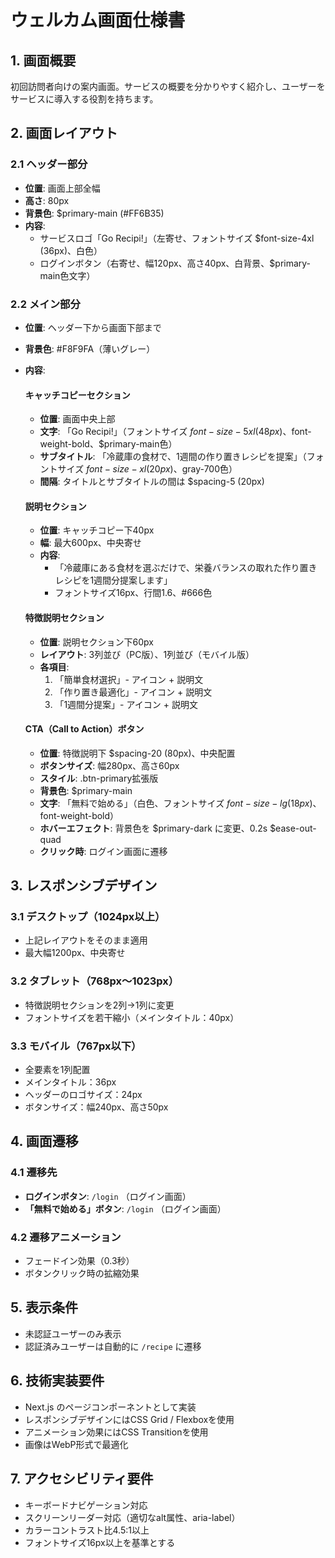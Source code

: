 # ウェルカム画面仕様書

## 1. 画面概要
初回訪問者向けの案内画面。サービスの概要を分かりやすく紹介し、ユーザーをサービスに導入する役割を持ちます。

## 2. 画面レイアウト

### 2.1 ヘッダー部分
- **位置**: 画面上部全幅
- **高さ**: 80px
- **背景色**: $primary-main (#FF6B35)
- **内容**: 
  - サービスロゴ「Go Recipi!」（左寄せ、フォントサイズ $font-size-4xl (36px)、白色）
  - ログインボタン（右寄せ、幅120px、高さ40px、白背景、$primary-main色文字）

### 2.2 メイン部分
- **位置**: ヘッダー下から画面下部まで
- **背景色**: #F8F9FA（薄いグレー）
- **内容**:
  
  #### キャッチコピーセクション
  - **位置**: 画面中央上部
  - **文字**: 「Go Recipi!」（フォントサイズ $font-size-5xl (48px)、$font-weight-bold、$primary-main色）
  - **サブタイトル**: 「冷蔵庫の食材で、1週間の作り置きレシピを提案」（フォントサイズ $font-size-xl (20px)、$gray-700色）
  - **間隔**: タイトルとサブタイトルの間は $spacing-5 (20px)

  #### 説明セクション
  - **位置**: キャッチコピー下40px
  - **幅**: 最大600px、中央寄せ
  - **内容**: 
    - 「冷蔵庫にある食材を選ぶだけで、栄養バランスの取れた作り置きレシピを1週間分提案します」
    - フォントサイズ16px、行間1.6、#666色

  #### 特徴説明セクション
  - **位置**: 説明セクション下60px
  - **レイアウト**: 3列並び（PC版）、1列並び（モバイル版）
  - **各項目**:
    1. 「簡単食材選択」- アイコン + 説明文
    2. 「作り置き最適化」- アイコン + 説明文
    3. 「1週間分提案」- アイコン + 説明文

  #### CTA（Call to Action）ボタン
  - **位置**: 特徴説明下 $spacing-20 (80px)、中央配置
  - **ボタンサイズ**: 幅280px、高さ60px
  - **スタイル**: .btn-primary拡張版
  - **背景色**: $primary-main
  - **文字**: 「無料で始める」（白色、フォントサイズ $font-size-lg (18px)、$font-weight-bold）
  - **ホバーエフェクト**: 背景色を $primary-dark に変更、0.2s $ease-out-quad
  - **クリック時**: ログイン画面に遷移

## 3. レスポンシブデザイン

### 3.1 デスクトップ（1024px以上）
- 上記レイアウトをそのまま適用
- 最大幅1200px、中央寄せ

### 3.2 タブレット（768px〜1023px）
- 特徴説明セクションを2列→1列に変更
- フォントサイズを若干縮小（メインタイトル：40px）

### 3.3 モバイル（767px以下）
- 全要素を1列配置
- メインタイトル：36px
- ヘッダーのロゴサイズ：24px
- ボタンサイズ：幅240px、高さ50px

## 4. 画面遷移

### 4.1 遷移先
- **ログインボタン**: `/login` （ログイン画面）
- **「無料で始める」ボタン**: `/login` （ログイン画面）

### 4.2 遷移アニメーション
- フェードイン効果（0.3秒）
- ボタンクリック時の拡縮効果

## 5. 表示条件
- 未認証ユーザーのみ表示
- 認証済みユーザーは自動的に `/recipe` に遷移

## 6. 技術実装要件
- Next.js のページコンポーネントとして実装
- レスポンシブデザインにはCSS Grid / Flexboxを使用
- アニメーション効果にはCSS Transitionを使用
- 画像はWebP形式で最適化

## 7. アクセシビリティ要件
- キーボードナビゲーション対応
- スクリーンリーダー対応（適切なalt属性、aria-label）
- カラーコントラスト比4.5:1以上
- フォントサイズ16px以上を基準とする
